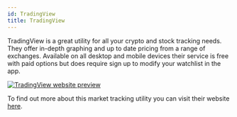 ```yaml
---
id: TradingView
title: TradingView
---
```


TradingView is a great utility for all your crypto and stock tracking needs. They offer in-depth graphing and up to date pricing from a range of exchanges. Available on all desktop and mobile devices their service is free with paid options but does require sign up to modify your watchlist in the app.

[<img alt="TradingView website preview" src="/img/TradingView.png" />](https://www.tradingview.com/)

To find out more about this market tracking utility you can visit their website [here](https://www.tradingview.com/).
